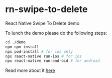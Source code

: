 # rn-swipe-to-delete

React Native Swipe To Delete demo

To lunch the demo please do the following steps:

```.sh
cd ./demo
npm npm install
npx pod-install # for ios only
npx react-native run-ios # for ios
npx react-native run-android # for android
```

Read more about it [here](https://ievgen.de/2021/04/25/swipe-to-delete-react-native/)
